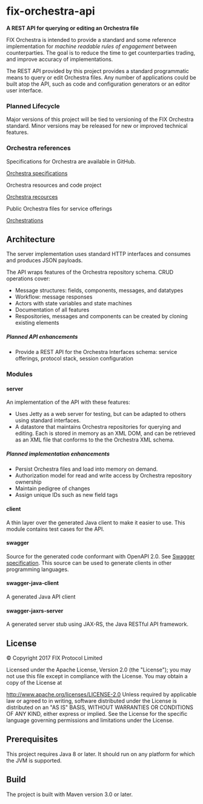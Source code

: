 # fix-orchestra-api
**A REST API for querying or editing an Orchestra file**

FIX Orchestra is intended to provide a standard and some reference implementation for *machine readable rules of engagement* between counterparties. The goal is to reduce the time to get counterparties trading, and improve accuracy of implementations.

The REST API provided by this project provides a standard programmatic means to query or edit Orchestra files. Any number of applications could be built atop the API, such as code and configuration generators or an editor user interface.

### Planned Lifecycle
Major versions of this project will be tied to versioning of the FIX Orchestra standard. Minor versions may be released for new or improved technical features.

### Orchestra references
Specifications for Orchestra are available in GitHub.

[Orchestra specifications](https://github.com/FIXTradingCommunity/fix-orchestra-spec)

Orchestra resources and code project

[Orchestra recources](https://github.com/FIXTradingCommunity/fix-orchestra)

Public Orchestra files for service offerings

[Orchestrations](https://github.com/FIXTradingCommunity/orchestrations)

## Architecture

The server implementation uses standard HTTP interfaces and consumes and produces JSON payloads.

The API wraps features of the Orchestra repository schema. CRUD operations cover:
* Message structures: fields, components, messages, and datatypes
* Workflow: message responses
* Actors with state variables and state machines
* Documentation of all features
* Respositories, messages and components can be created by cloning existing elements

##### Planned API enhancements

* Provide a REST API for the Orchestra Interfaces schema: service offerings, protocol stack, session configuration


### Modules
#### server
An implementation of the API with these features:
* Uses Jetty as a web server for testing, but can be adapted to others using standard interfaces.
* A datastore that maintains Orchestra repositories for querying and editing. Each is stored in memory as an XML DOM, and can be retrieved as an XML file that conforms to the the Orchestra XML schema. 


##### Planned implementation enhancements

* Persist Orchestra files and load into memory on demand.
* Authorization model for read and write access by Orchestra repository ownership
* Maintain pedigree of changes
* Assign unique IDs such as new field tags

#### client
A thin layer over the generated Java client to make it easier to use. This module contains test cases for the API.

#### swagger
Source for the generated code conformant with OpenAPI 2.0. See [Swagger specification](https://swagger.io/specification/). This source can be used to generate clients in other programming languages.

#### swagger-java-client
A generated Java API client 

#### swagger-jaxrs-server
A generated server stub using JAX-RS, the Java RESTful API framework.

## License

© Copyright 2017 FIX Protocol Limited

Licensed under the Apache License, Version 2.0 (the "License"); you may not use this file except in compliance with the License. You may obtain a copy of the License at

http://www.apache.org/licenses/LICENSE-2.0
Unless required by applicable law or agreed to in writing, software distributed under the License is distributed on an "AS IS" BASIS, WITHOUT WARRANTIES OR CONDITIONS OF ANY KIND, either express or implied. See the License for the specific language governing permissions and limitations under the License.

## Prerequisites
This project requires Java 8 or later. It should run on any platform for which the JVM is supported.

## Build
The project is built with Maven version 3.0 or later. 
